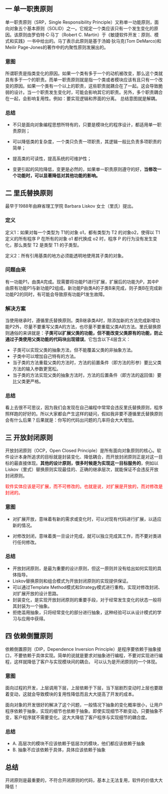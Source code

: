 ## 一 单一职责原则

单一职责原则（SRP，Single Responsibility Principle）又称单一功能原则，面向对象五个基本原则（SOLID）之一。它规定一个类应该只有一个发生变化的原因。该原则由罗伯特·C·马丁（Robert C. Martin）于《敏捷软件开发：原则、模式和实践》一书中给出的。马丁表示此原则是基于汤姆·狄马克(Tom DeMarco)和Meilir Page-Jones的著作中的内聚性原则发展出的。

### 意图

所谓职责是指类变化的原因。如果一个类有多于一个的动机被改变，那么这个类就具有多于一个的职责。而单一职责原则就是指一个类或者模块应该有且只有一个改变的原因。如果一个类有一个以上的职责，这些职责就耦合在了一起。这会导致脆弱的设计。当一个职责发生变化时，可能会影响其它的职责。另外，多个职责耦合在一起，会影响复用性。例如：要实现逻辑和界面的分离。 总结意图就是解耦。

### 总结

- 不只是面向对象编程思想所特有的，只要是模块化的程序设计，都适用单一职责原则；

- 可以降低类的复杂度，一个类只负责一项职责，其逻辑一般比负责多项职责的简单；

- 提高类的可读性，提高系统的可维护性；

- 变更引起的风险降低，变更是必然的，如果单一职责原则遵守的好，**当修改一个功能时，可以显著降低对其他功能的影响。**

  

## 二 里氏替换原则

最早于1988年由麻省理工学院 Barbara Liskov 女士（里氏）提出。

### 定义

定义1：如果对每一个类型为 T1的对象 o1，都有类型为 T2 的对象o2，使得以 T1定义的所有程序 P 在所有的对象 o1 都代换成 o2 时，程序 P 的行为没有发生变化，那么类型 T2 是类型 T1 的子类型。

定义2：所有引用基类的地方必须能透明地使用其子类的对象。

### 问题由来

有一功能P1，由类A完成。现需要将功能P1进行扩展，扩展后的功能为P，其中P由原有功能P1与新功能P2组成。新功能P由类A的子类B来完成，则子类B在完成新功能P2的同时，有可能会导致原有功能P1发生故障。

### 解决方案

当使用继承时，遵循里氏替换原则。类B继承类A时，除添加新的方法完成新增功能P2外，尽量不要重写父类A的方法，也尽量不要重载父类A的方法。里氏替换原则通俗的来讲就是：**子类可以扩展父类的功能，但不能改变父类原有的功能，防止通过子类使用父类功能的代码块出现错误**。它包含以下4层含义：
- 子类可以实现父类的抽象方法，但不能覆盖父类的非抽象方法。
- 子类中可以增加自己特有的方法。
- 当子类的方法重载父类的方法时，方法的前置条件（即方法的形参）要比父类方法的输入参数更宽松。
- 当子类的方法实现父类的抽象方法时，方法的后置条件（即方法的返回值）要比父类更严格。

### 总结

看上去很不可思议，因为我们会发现在自己编程中常常会违反里氏替换原则，程序照样跑的好好的。所以大家都会产生这样的疑问，假如我非要不遵循里氏替换原则会有什么后果？后果就是：你写的代码出问题的几率将会大大增加。



## 三  开放封闭原则

开放封闭原则（OCP，Open Closed Principle）是所有面向对象原则的核心。软件设计本身所追求的目标就是封装变化、降低耦合，而开放封闭原则正是对这一目标的最直接体现。**其他的设计原则，很多时候是为实现这一目标服务的**，例如以Liskov（里式）替换原则实现最佳的、正确的继承层次，就能保证不会违反开放封闭原则。 

<font color=red> 软件实体应该是可扩展，而不可修改的。也就是说，对扩展是开放的，而对修改是封闭的。 </font>

### 意图

- 对扩展开放，意味着有新的需求或变化时，可以对现有代码进行扩展，以适应新的情况。

- 对修改封闭，意味着类一旦设计完成，就可以独立完成其工作，而不要对类进行任何修改。

### 总结

- 开放封闭原则，是最为重要的设计原则，但这一原则并没有给出如何实现的具体指导。
- Liskov替换原则和组合模式为开放封闭原则的实现提供保证。
- 可以通过Template Method模式和Strategy模式进行重构，实现对修改封闭、对扩展开放的设计思路。
- 封装变化，是实现开放封闭原则的重要手段，对于经常发生变化的状态一般将其封装为一个抽象。
- 拒绝滥用抽象，只将经常变化的部分进行抽象，这种经验可以从设计模式的学习与应用中获得。



## 四 依赖倒置原则

依赖倒置原则（DIP，Dependence Inversion Principle）是程序要依赖于抽象接口，不要依赖于具体实现。简单的说就是要求对抽象进行编程，不要对实现进行编程，这样就降低了客户与实现模块间的耦合。 可以认为是开闭原则的一个体现。

### 意图

面向过程的开发，上层调用下层，上层依赖于下层，当下层剧烈变动时上层也要跟着变动，这就会导致模块的复用性降低而且大大提高了开发的成本。

面向对象的开发很好的解决了这个问题，一般情况下抽象的变化概率很小，让用户程序依赖于抽象，实现的细节也依赖于抽象。即使实现细节不断变动，只要抽象不变，客户程序就不需要变化。这大大降低了客户程序与实现细节的耦合度。

### 总结

- A. 高层次的模块不应该依赖于低层次的模块，他们都应该依赖于抽象
- B. 抽象不应该依赖于具体，具体应该依赖于抽象



## 总结

开闭原则是最重要的，不符合开闭原则的代码，基本上无法复用，软件的价值大大降低！